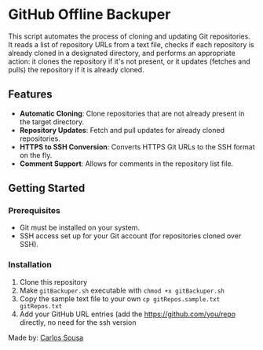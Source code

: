 
# GitHub Offline Backuper

This script automates the process of cloning and updating Git repositories. It reads a list of repository URLs from a text file, checks if each repository is already cloned in a designated directory, and performs an appropriate action: it clones the repository if it's not present, or it updates (fetches and pulls) the repository if it is already cloned.

## Features

- **Automatic Cloning**: Clone repositories that are not already present in the target directory.
- **Repository Updates**: Fetch and pull updates for already cloned repositories.
- **HTTPS to SSH Conversion**: Converts HTTPS Git URLs to the SSH format on the fly.
- **Comment Support**: Allows for comments in the repository list file.

## Getting Started

### Prerequisites

- Git must be installed on your system.
- SSH access set up for your Git account (for repositories cloned over SSH).

### Installation

1. Clone this repository
2. Make ``gitBackuper.sh`` executable with ``chmod +x gitBackuper.sh``
3. Copy the sample text file to your own ``cp gitRepos.sample.txt gitRepos.txt``
4. Add your GitHub URL entries (add the https://github.com/you/repo directly, no need for the ssh version

Made by: [Carlos Sousa](https://carlossousa.tech)
